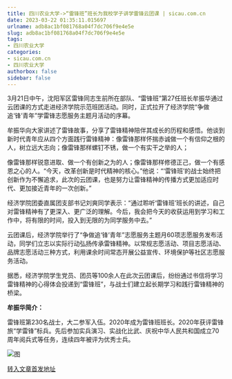 ```yaml
---
title: 四川农业大学->“雷锋班”班长为我校学子讲学雷锋云团课 | sicau.com.cn
date: 2023-03-22 01:35:11.015697
urlname: adb8ac1bf081768a04f7dc706f9e4e5e
slug: adb8ac1bf081768a04f7dc706f9e4e5e
tags: 
- 四川农业大学
categories:
- sicau.com.cn
- 四川农业大学
authorbox: false
sidebar: false
---
```

3月21日中午，沈阳军区雷锋同志生前所在部队、“雷锋班”第27任班长牟振华通过云团课的方式走进经济学院示范班团活动。同时，正式拉开了经济学院“争做追‘锋’青年”学雷锋志愿服务主题月活动的序幕。

牟振华向大家讲述了雷锋故事，分享了雷锋精神陪伴其成长的历程和感悟。他谈到新时代青年应从四个方面践行雷锋精神：像雷锋那样怀揣赤诚做一个有信仰之根的人，树立远大志向；像雷锋那样螺钉不锈，做一个有实干之举的人；
<!--more-->
像雷锋那样锐意进取、做一个有创新之为的人；像雷锋那样修德正己，做一个有感恩之心的人。“今天，改革创新是时代精神的核心。”他说：“‘雷锋班’的战士始终把创新作为不懈追求，此次的云团课，也是努力让雷锋精神的传播方式更加适应时代、更加接近青年的一次创新。”

经济学院团委直属团支部书记刘爽同学表示：“通过聆听‘雷锋班’班长的讲述，自己对雷锋精神有了更深入、更广泛的理解。今后，我会把今天的收获运用到学习和工作中，将有限的时间，投入到无限的为同学服务中去。”

云团课后，经济学院举行了“争做追‘锋’青年”志愿服务主题月60项志愿服务发布活动，同学们立志以实际行动弘扬传承雷锋精神。以常规志愿活动、项目志愿活动、品牌志愿活动三种方式，利用课余时间常态开展公益宣传、环境保护等社区志愿服务活动。

据悉，经济学院学生党员、团员等100余人在此次云团课后，纷纷通过书信将学习雷锋精神的心得体会投递到“雷锋班”，与战士们建立起长期学习和践行雷锋精神的桥梁。

**牟振华简介：**

雷锋班第230名战士，大二参军入伍。2020年成为雷锋班班长。2020年获评雷锋旅“学雷锋”标兵。先后参加实兵演习、实战化比武、庆祝中华人民共和国成立70周年阅兵式等任务，连续四年被评为优秀士兵。

![图](https://news.sicau.edu.cn/__local/5/71/C6/DB7279419E906D5BC1524620188_9B4216FD_CA402.png)

[转入文章首发地址](https://news.sicau.edu.cn/info/1078/71473.htm)